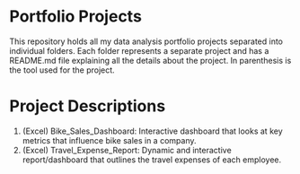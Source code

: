 # Portfolio Projects
This repository holds all my data analysis portfolio projects separated into individual folders. Each folder represents a separate project and has a README.md file explaining all the details about the project. In parenthesis is the tool used for the project.

# Project Descriptions
1. (Excel) Bike_Sales_Dashboard: Interactive dashboard that looks at key metrics that influence bike sales in a company.
2. (Excel) Travel_Expense_Report: Dynamic and interactive report/dashboard that outlines the travel expenses of each employee.
